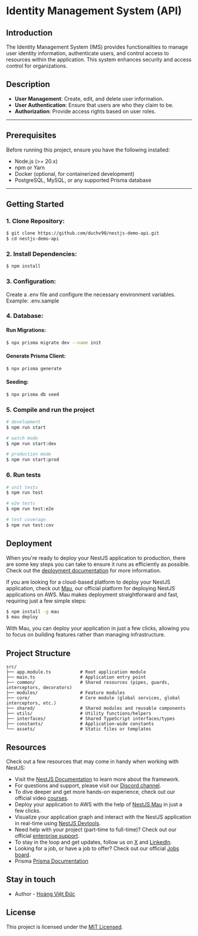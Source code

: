 # Identity Management System (API)

## Introduction

The Identity Management System (IMS) provides functionalities to manage user identity information, authenticate users, and control access to resources within the application. This system enhances security and access control for organizations.

## Description

- **User Management**: Create, edit, and delete user information.
- **User Authentication**: Ensure that users are who they claim to be.
- **Authorization**: Provide access rights based on user roles.




---

## Prerequisites

Before running this project, ensure you have the following installed:

- Node.js (>= 20.x)
- npm or Yarn
- Docker (optional, for containerized development)
- PostgreSQL, MySQL, or any supported Prisma database

---




## Getting Started

### 1. **Clone Repository**:

```bash
$ git clone https://github.com/duchv90/nestjs-demo-api.git
$ cd nestjs-demo-api
```

### 2. **Install Dependencies**:

```bash
$ npm install
```

### 3. **Configuration**:

Create a .env file and configure the necessary environment variables.
Example: .env.sample

### 4. **Database**:

#### **Run Migrations**:

```bash
$ npx prisma migrate dev --name init
```

#### **Generate Prisma Client**:

```bash
$ npx prisma generate
```

#### **Seeding**:

```bash
$ npx prisma db seed
```

### 5. Compile and run the project

```bash
# development
$ npm run start

# watch mode
$ npm run start:dev

# production mode
$ npm run start:prod
```

### 6. Run tests

```bash
# unit tests
$ npm run test

# e2e tests
$ npm run test:e2e

# test coverage
$ npm run test:cov
```

## Deployment

When you're ready to deploy your NestJS application to production, there are some key steps you can take to ensure it runs as efficiently as possible. Check out the [deployment documentation](https://docs.nestjs.com/deployment) for more information.

If you are looking for a cloud-based platform to deploy your NestJS application, check out [Mau](https://mau.nestjs.com), our official platform for deploying NestJS applications on AWS. Mau makes deployment straightforward and fast, requiring just a few simple steps:

```bash
$ npm install -g mau
$ mau deploy
```

With Mau, you can deploy your application in just a few clicks, allowing you to focus on building features rather than managing infrastructure.

## Project Structure

```plaintext
src/
├── app.module.ts           # Root application module
├── main.ts                 # Application entry point
├── common/                 # Shared resources (pipes, guards, interceptors, decorators)
├── modules/                # Feature modules
├── core/                   # Core module (global services, global interceptors, etc.)
├── shared/                 # Shared modules and reusable components
├── utils/                  # Utility functions/helpers
├── interfaces/             # Shared TypeScript interfaces/types
├── constants/              # Application-wide constants
└── assets/                 # Static files or templates
```

## Resources

Check out a few resources that may come in handy when working with NestJS:

- Visit the [NestJS Documentation](https://docs.nestjs.com) to learn more about the framework.
- For questions and support, please visit our [Discord channel](https://discord.gg/G7Qnnhy).
- To dive deeper and get more hands-on experience, check out our official video [courses](https://courses.nestjs.com/).
- Deploy your application to AWS with the help of [NestJS Mau](https://mau.nestjs.com) in just a few clicks.
- Visualize your application graph and interact with the NestJS application in real-time using [NestJS Devtools](https://devtools.nestjs.com).
- Need help with your project (part-time to full-time)? Check out our official [enterprise support](https://enterprise.nestjs.com).
- To stay in the loop and get updates, follow us on [X](https://x.com/nestframework) and [LinkedIn](https://linkedin.com/company/nestjs).
- Looking for a job, or have a job to offer? Check out our official [Jobs board](https://jobs.nestjs.com).
- Prisma [Prisma Documentation](https://www.prisma.io/docs)

## Stay in touch

- Author - [Hoàng Việt Đức](https://hvduc.com)

## License

This project is licensed under the [MIT Licensed](https://github.com/nestjs/nest/blob/master/LICENSE).
